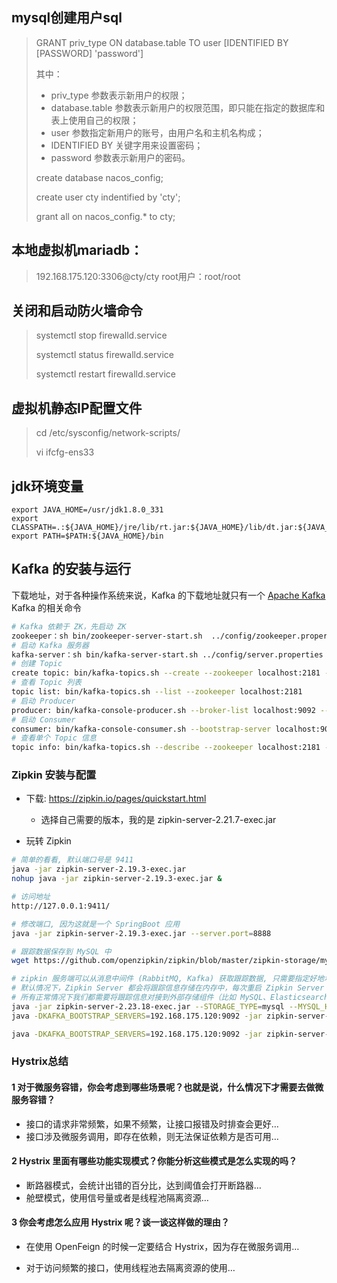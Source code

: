 ## mysql创建用户sql

> GRANT priv_type ON database.table TO user [IDENTIFIED BY [PASSWORD] 'password']
> 
> 其中：
> 
> - priv_type 参数表示新用户的权限；
> - database.table 参数表示新用户的权限范围，即只能在指定的数据库和表上使用自己的权限；
> - user 参数指定新用户的账号，由用户名和主机名构成；
> - IDENTIFIED BY 关键字用来设置密码；
> - password 参数表示新用户的密码。
> 
> create database nacos_config;
> 
> create user cty indentified by 'cty';
> 
> grant all on nacos_config.* to cty;

## 本地虚拟机mariadb：

> 192.168.175.120:3306@cty/cty    root用户：root/root

## 关闭和启动防火墙命令

> systemctl stop firewalld.service
> 
> systemctl status firewalld.service
> 
> systemctl restart firewalld.service

## 虚拟机静态IP配置文件

> cd /etc/sysconfig/network-scripts/
> 
> vi ifcfg-ens33 

## jdk环境变量

```
export JAVA_HOME=/usr/jdk1.8.0_331
export CLASSPATH=.:${JAVA_HOME}/jre/lib/rt.jar:${JAVA_HOME}/lib/dt.jar:${JAVA_HOME}/lib/tools.jar
export PATH=$PATH:${JAVA_HOME}/bin
```

## Kafka 的安装与运行

下载地址，对于各种操作系统来说，Kafka 的下载地址就只有一个 [Apache Kafka](https://kafka.apache.org/quickstart)  
Kafka 的相关命令

```bash
# Kafka 依赖于 ZK，先启动 ZK
zookeeper：sh bin/zookeeper-server-start.sh  ../config/zookeeper.properties
# 启动 Kafka 服务器
kafka-server：sh bin/kafka-server-start.sh ../config/server.properties
# 创建 Topic
create topic: bin/kafka-topics.sh --create --zookeeper localhost:2181 --replication-factor 1 --partitions 1 --topic test
# 查看 Topic 列表
topic list: bin/kafka-topics.sh --list --zookeeper localhost:2181
# 启动 Producer
producer: bin/kafka-console-producer.sh --broker-list localhost:9092 --topic test
# 启动 Consumer
consumer: bin/kafka-console-consumer.sh --bootstrap-server localhost:9092 --topic test --from-beginning
# 查看单个 Topic 信息
topic info: bin/kafka-topics.sh --describe --zookeeper localhost:2181 --topic test
```

### Zipkin 安装与配置

- 下载: https://zipkin.io/pages/quickstart.html
  
  - 选择自己需要的版本，我的是 zipkin-server-2.21.7-exec.jar

- 玩转 Zipkin

```bash
# 简单的看看, 默认端口号是 9411
java -jar zipkin-server-2.19.3-exec.jar
nohup java -jar zipkin-server-2.19.3-exec.jar &

# 访问地址
http://127.0.0.1:9411/

# 修改端口, 因为这就是一个 SpringBoot 应用
java -jar zipkin-server-2.19.3-exec.jar --server.port=8888

# 跟踪数据保存到 MySQL 中
wget https://github.com/openzipkin/zipkin/blob/master/zipkin-storage/mysql-v1/src/main/resources/mysql.sql

# zipkin 服务端可以从消息中间件 (RabbitMQ, Kafka) 获取跟踪数据, 只需要指定好地址就可以, 默认是 HTTP 接口, 性能较差
# 默认情况下，Zipkin Server 都会将跟踪信息存储在内存中，每次重启 Zipkin Server 都会使得之前收集的跟踪信息丢失，而且当有大量跟踪信息时我们的内存存储也会成为瓶颈
# 所有正常情况下我们都需要将跟踪信息对接到外部存储组件（比如 MySQL、Elasticsearch）中去
java -jar zipkin-server-2.23.18-exec.jar --STORAGE_TYPE=mysql --MYSQL_HOST=192.168.175.120 --MYSQL_TCP_PORT=3306 --MYSQL_USER=cty--MYSQL_PASS=cty--MYSQL_DB=e_commerce
java -DKAFKA_BOOTSTRAP_SERVERS=192.168.175.120:9092 -jar zipkin-server-2.23.18-exec.jar --STORAGE_TYPE=mysql --MYSQL_HOST=192.168.175.120 --MYSQL_TCP_PORT=3306 --MYSQL_USER=cty --MYSQL_PASS=cty --MYSQL_DB=e_commerce
```

```bash
java -DKAFKA_BOOTSTRAP_SERVERS=192.168.175.120:9092 -jar zipkin-server-2.23.18-exec.jar --STORAGE_TYPE=mysql --MYSQL_HOST=192.168.175.120 --MYSQL_TCP_PORT=3306 --MYSQL_USER=cty --MYSQL_PASS=cty --MYSQL_DB=e_commerce
```

### Hystrix总结

#### 1 对于微服务容错，你会考虑到哪些场景呢？也就是说，什么情况下才需要去做微服务容错？

- 接口的请求非常频繁，如果不频繁，让接口报错及时排查会更好…
- 接口涉及微服务调用，即存在依赖，则无法保证依赖方是否可用…

#### 2 Hystrix 里面有哪些功能实现模式？你能分析这些模式是怎么实现的吗？

- 断路器模式，会统计出错的百分比，达到阈值会打开断路器…
- 舱壁模式，使用信号量或者是线程池隔离资源…

#### 3 你会考虑怎么应用 Hystrix 呢？谈一谈这样做的理由？

- 在使用 OpenFeign 的时候一定要结合 Hystrix，因为存在微服务调用…

- 对于访问频繁的接口，使用线程池去隔离资源的使用…
